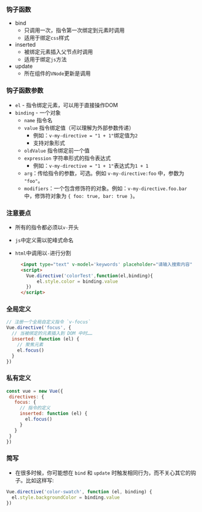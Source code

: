 ### 钩子函数

- bind
  - 只调用一次，指令第一次绑定到元素时调用
  - 适用于绑定`css`样式
- inserted
  - 被绑定元素插入父节点时调用
  - 适用于绑定`js`方法
- update
  - 所在组件的`VNode`更新是调用

### 钩子函数参数

- `el` - 指令绑定元素，可以用于直接操作DOM
- `binding` -  一个对象
  - `name` 指令名
  - `value` 指令绑定值（可以理解为外部参数传递）
    - 例如：`v-my-directive = "1 + 1"`绑定值为`2`
    - 支持对象形式
  - `oldValue` 指令绑定前一个值
  - `expression` 字符串形式的指令表达式
    - 例如：`v-my-directive = "1 + 1"`表达式为`1 + 1`
  - `arg`：传给指令的参数，可选。例如 `v-my-directive:foo` 中，参数为 `"foo"`。
  - `modifiers`：一个包含修饰符的对象。例如：`v-my-directive.foo.bar` 中，修饰符对象为 `{ foo: true, bar: true }`。

### 注意要点

- 所有的指令都必须以`v-`开头

- `js`中定义需以驼峰式命名

- `html`中调用以`-`进行分割

  ```html
    <input type="text" v-model='keywords' placeholder="请输入搜索内容"  v-color-test="'blue'">
    <script>
      Vue.directive('colorTest',function(el,binding){
          el.style.color = binding.value
      })
    </script>
  ```

### 全局定义

```js
// 注册一个全局自定义指令 `v-focus`
Vue.directive('focus', {
  // 当被绑定的元素插入到 DOM 中时……
  inserted: function (el) {
    // 聚焦元素
    el.focus()
  }
})
```

### 私有定义

```js
const vue = new Vue({
 directives: {
   focus: {
     // 指令的定义
     inserted: function (el) {
       el.focus()
     }
   }
 }
})
```

### 简写

- 在很多时候，你可能想在 `bind` 和 `update` 时触发相同行为，而不关心其它的钩子。比如这样写:

```js
Vue.directive('color-swatch', function (el, binding) {
  el.style.backgroundColor = binding.value
})
```



